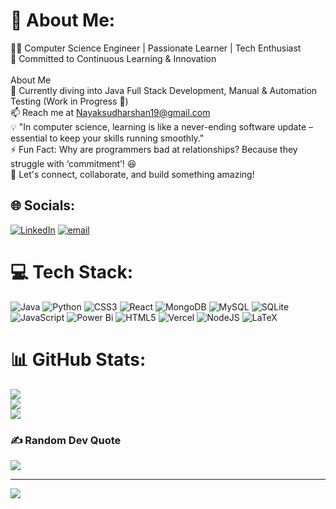 # 💫 About Me:
👨‍💻 Computer Science Engineer | Passionate Learner | Tech Enthusiast<br>🚀 Committed to Continuous Learning & Innovation<br><br>About Me<br>🌱 Currently diving into Java Full Stack Development, Manual & Automation Testing (Work in Progress 🚀)<br>📫 Reach me at Nayaksudharshan19@gmail.com<br>💡 "In computer science, learning is like a never-ending software update – essential to keep your skills running smoothly."<br>⚡ Fun Fact: Why are programmers bad at relationships? Because they struggle with ‘commitment’! 😆<br>📌 Let's connect, collaborate, and build something amazing!


## 🌐 Socials:
[![LinkedIn](https://img.shields.io/badge/LinkedIn-%230077B5.svg?logo=linkedin&logoColor=white)](https://www.linkedin.com/in/sudharshan-nayak-530950258/) [![email](https://img.shields.io/badge/Email-D14836?logo=gmail&logoColor=white)](https://mail.google.com/mail/?view=cm&fs=1&to=nayaksudharshan19@gmail.com)


# 💻 Tech Stack:
![Java](https://img.shields.io/badge/java-%23ED8B00.svg?style=for-the-badge&logo=openjdk&logoColor=white) ![Python](https://img.shields.io/badge/python-3670A0?style=for-the-badge&logo=python&logoColor=ffdd54) ![CSS3](https://img.shields.io/badge/css3-%231572B6.svg?style=for-the-badge&logo=css3&logoColor=white) ![React](https://img.shields.io/badge/react-%2320232a.svg?style=for-the-badge&logo=react&logoColor=%2361DAFB) ![MongoDB](https://img.shields.io/badge/MongoDB-%234ea94b.svg?style=for-the-badge&logo=mongodb&logoColor=white) ![MySQL](https://img.shields.io/badge/mysql-4479A1.svg?style=for-the-badge&logo=mysql&logoColor=white) ![SQLite](https://img.shields.io/badge/sqlite-%2307405e.svg?style=for-the-badge&logo=sqlite&logoColor=white) ![JavaScript](https://img.shields.io/badge/javascript-%23323330.svg?style=for-the-badge&logo=javascript&logoColor=%23F7DF1E) ![Power Bi](https://img.shields.io/badge/power_bi-F2C811?style=for-the-badge&logo=powerbi&logoColor=black) ![HTML5](https://img.shields.io/badge/html5-%23E34F26.svg?style=for-the-badge&logo=html5&logoColor=white) ![Vercel](https://img.shields.io/badge/vercel-%23000000.svg?style=for-the-badge&logo=vercel&logoColor=white) ![NodeJS](https://img.shields.io/badge/node.js-6DA55F?style=for-the-badge&logo=node.js&logoColor=white) ![LaTeX](https://img.shields.io/badge/latex-%23008080.svg?style=for-the-badge&logo=latex&logoColor=white)
# 📊 GitHub Stats:
![](https://github-readme-stats.vercel.app/api?username=ItzSudharshan&theme=gotham&hide_border=false&include_all_commits=true&count_private=false)<br/>
![](https://github-readme-streak-stats.herokuapp.com/?user=ItzSudharshan&theme=gotham&hide_border=false)<br/>
![](https://github-readme-stats.vercel.app/api/top-langs/?username=ItzSudharshan&theme=gotham&hide_border=false&include_all_commits=true&count_private=false&layout=compact)

### ✍️ Random Dev Quote
![](https://quotes-github-readme.vercel.app/api?type=vetical&theme=gruvbox)

---
[![](https://visitcount.itsvg.in/api?id=ItzSudharshan&icon=0&color=0)](https://visitcount.itsvg.in)

<!-- Proudly created with GPRM ( https://gprm.itsvg.in ) -->
